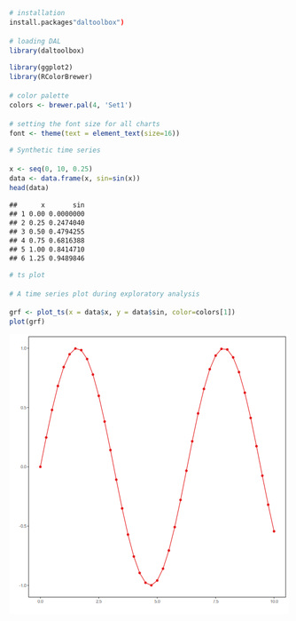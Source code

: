 
``` r
# installation 
install.packages"daltoolbox")

# loading DAL
library(daltoolbox) 
```


``` r
library(ggplot2)
library(RColorBrewer)

# color palette
colors <- brewer.pal(4, 'Set1')

# setting the font size for all charts
font <- theme(text = element_text(size=16))
```


``` r
# Synthetic time series

x <- seq(0, 10, 0.25)
data <- data.frame(x, sin=sin(x))
head(data)
```

```
##      x       sin
## 1 0.00 0.0000000
## 2 0.25 0.2474040
## 3 0.50 0.4794255
## 4 0.75 0.6816388
## 5 1.00 0.8414710
## 6 1.25 0.9489846
```


``` r
# ts plot

# A time series plot during exploratory analysis

grf <- plot_ts(x = data$x, y = data$sin, color=colors[1])
plot(grf)
```

![plot of chunk unnamed-chunk-4](fig/grf_ts/unnamed-chunk-4-1.png)

